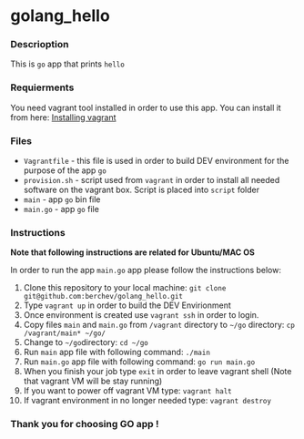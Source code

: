 # golang_hello

### Descrioption 

This is `go` app that prints `hello`

### Requierments

You need vagrant tool installed in order to use this app.
You can install it from here: [Installing vagrant](https://www.vagrantup.com/docs/installation/)

### Files
- `Vagrantfile` - this file is used in order to build DEV environment for the purpose of the app `go`
- `provision.sh` - script used from `vagrant` in order to install all needed software on the vagrant box. Script is placed into `script` folder
- `main` - app `go` bin file
- `main.go` - app `go` file

### Instructions
**Note that following instructions are related for Ubuntu/MAC OS**

In order to run the app `main.go` app please follow the instructions below:

1. Clone this repository to your local machine: `git clone git@github.com:berchev/golang_hello.git`
2. Type `vagrant up` in order to build the DEV Envirionment
3. Once environment is created use `vagrant ssh` in order to login.
4. Copy files `main` and `main.go` from `/vagrant` directory to `~/go` directory: `cp /vagrant/main* ~/go/ `
5. Change to `~/go`directory: `cd ~/go` 
6. Run `main` app file with following command: `./main`
7. Run `main.go` app file with following command: `go run main.go`
8. When you finish your job type `exit` in order to leave vagrant shell (Note that vagrant VM will be stay running)
9. If you want to power off vagrant VM type: `vagrant halt`
10. If vagrant environment in no longer needed type: `vagrant destroy`


### Thank you for choosing GO app !
